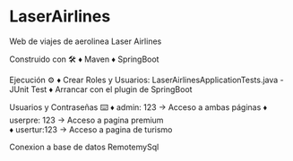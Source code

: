 # LaserAirlines
Web de viajes de aerolinea Laser Airlines 

Construido con 🛠️
♦ Maven
♦ SpringBoot

Ejecución ⚙️
♦ Crear Roles y Usuarios: LaserAirlinesApplicationTests.java - JUnit Test
♦ Arrancar con el plugin de SpringBoot

Usuarios y Contraseñas ⌨️
♦ admin: 123 → Acceso a ambas páginas
♦ userpre: 123 → Acceso a pagina premium  
♦ usertur:123 → Acceso a pagina de turismo 

Conexion a base de datos RemotemySql
